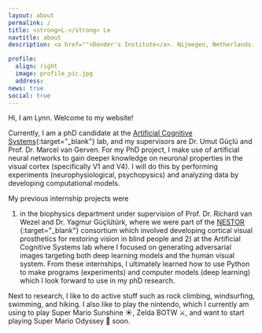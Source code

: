 ```yaml
---
layout: about
permalink: /
title: <strong>L.</strong> Le
navtitle: about
description: <a href="">Donder's Institute</a>. Nijmegen, Netherlands.

profile:
  align: right
  image: profile_pic.jpg
  address:
news: true
social: true
---
```


Hi, I am Lynn. Welcome to my website!

Currently, I am a phD candidate at the [Artificial Cognitive Systems](https://artcogsys.com){:target="\_blank"} lab, and my supervisors are Dr. Umut Güçlü and Prof. Dr. Marcel van Gerven. For my PhD project, I make use of artificial neural networks to gain deeper 
knowledge on neuronal properties in the visual cortex (specifically V1 and V4). I will do this by performing experiments (neurophysiological, psychopysics) and analyzing data by developing computational models. 

My previous internship projects were 
1) in the biophysics department under supervision of Prof. Dr. Richard van Wezel and Dr. Yagmur Güçlütürk, where we were part of the [NESTOR ](https://nestor-sight.com/){:target="\_blank"} consortium which involved developing cortical visual prosthetics for restoring vision in blind people
and 2) at the Artificial Cognitive Systems lab where I focused on generating adversarial images targeting both deep learning models and the human visual system. From these internships, I ultimately learned how to use Python to make programs (experiments) and computer models (deep learning) which I look forward to use in my phD research. 

Next to research, I like to do active stuff such as rock climbing, windsurfing, swimming, and hiking. I also like to play the nintendo, which I currently am using to play Super Mario Sunshine ☀️, Zelda BOTW ⚔️, and want to start playing Super Mario Odyssey 🍉 soon. 
